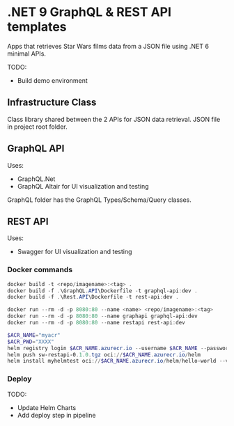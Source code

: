# .NET 9 GraphQL & REST API templates

Apps that retrieves Star Wars films data from a JSON file using .NET 6 minimal APIs.

TODO:

- Build demo environment

## Infrastructure Class

Class library shared between the 2 APIs for JSON data retrieval.
JSON file in project root folder.

## GraphQL API

Uses:

- GraphQL.Net
- GraphQL Altair for UI visualization and testing

GraphQL folder has the GraphQL Types/Schema/Query classes.

## REST API

Uses:

- Swagger for UI visualization and testing

### Docker commands

```powershell
docker build -t <repo/imagename>:<tag> .
docker build -f .\GraphQL.API\Dockerfile -t graphql-api:dev .
docker build -f .\Rest.API\Dockerfile -t rest-api:dev .

docker run --rm -d -p 8080:80 --name <name> <repo/imagename>:<tag>
docker run --rm -d -p 8080:80 --name graphapi graphql-api:dev
docker run --rm -d -p 8080:80 --name restapi rest-api:dev
```

```powershell
$ACR_NAME="myacr"
$ACR_PWD="XXXX"
helm registry login $ACR_NAME.azurecr.io --username $ACR_NAME --password $ACR_PWD
helm push sw-restapi-0.1.0.tgz oci://$ACR_NAME.azurecr.io/helm
helm install myhelmtest oci://$ACR_NAME.azurecr.io/helm/hello-world --version 0.1.0
```

### Deploy

TODO:

- Update Helm Charts
- Add deploy step in pipeline
